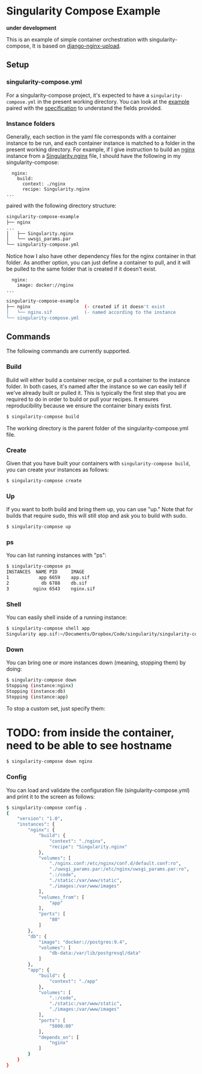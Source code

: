 # Singularity Compose Example

**under development**

This is an example of simple container orchestration with singularity-compose,
It is based on [django-nginx-upload](https://github.com/vsoch/django-nginx-upload).

## Setup

### singularity-compose.yml

For a singularity-compose project, it's expected to have a `singularity-compose.yml`
in the present working directory. You can look at the [example](singularity-compose.yml)
paired with the [specification](https://github.com/singularityhub/singularity-compose/tree/master/spec) 
to understand the fields provided. 

### Instance folders

Generally, each section in the yaml file corresponds with a container instance to be run, 
and each container instance is matched to a folder in the present working directory.
For example, if I give instruction to build an [nginx](nginx) instance from
a [Singularity.nginx](nginx/Singularity.nginx) file, I should have the
following in my singularity-compose:

```
  nginx:
    build:
      context: ./nginx
      recipe: Singularity.nginx
...
```

paired with the following directory structure:

```bash
singularity-compose-example
├── nginx
...
│   ├── Singularity.nginx
│   └── uwsgi_params.par
└── singularity-compose.yml

```

Notice how I also have other dependency files for the nginx container
in that folder.  As another option, you can just define a container to pull,
and it will be pulled to the same folder that is created if it doesn't exist.

```
  nginx:
    image: docker://nginx
...
```

```bash
singularity-compose-example
├── nginx                    (- created if it doesn't exist
│   └── nginx.sif            (- named according to the instance
└── singularity-compose.yml

```

## Commands

The following commands are currently supported.

### Build

Build will either build a container recipe, or pull a container to the
instance folder. In both cases, it's named after the instance so we can
easily tell if we've already built or pulled it. This is typically
the first step that you are required to do in order to build or pull your
recipes. It ensures reproducibility because we ensure the container binary
exists first.

```bash
$ singularity-compose build
```

The working directory is the parent folder of the singularity-compose.yml file.

### Create

Given that you have built your containers with `singularity-compose build`,
you can create your instances as follows:

```bash
$ singularity-compose create
```

### Up

If you want to both build and bring them up, you can use "up." Note that for
builds that require sudo, this will still stop and ask you to build with sudo.

```bash
$ singularity-compose up
```

### ps

You can list running instances with "ps":

```bash
$ singularity-compose ps
INSTANCES  NAME PID     IMAGE
1           app	6659	app.sif
2            db	6788	db.sif
3         nginx	6543	nginx.sif
```

### Shell

You can easily shell inside of a running instance:

```bash
$ singularity-compose shell app
Singularity app.sif:~/Documents/Dropbox/Code/singularity/singularity-compose-example> 
```

### Down

You can bring one or more instances down (meaning, stopping them) by doing:

```bash
$ singularity-compose down
Stopping (instance:nginx)
Stopping (instance:db)
Stopping (instance:app)
```

To stop a custom set, just specify them:

# TODO: from inside the container, need to be able to see hostname

```bash
$ singularity-compose down nginx
```

### Config

You can load and validate the configuration file (singularity-compose.yml) and
print it to the screen as follows:

```bash
$ singularity-compose config .
{
    "version": "1.0",
    "instances": {
        "nginx": {
            "build": {
                "context": "./nginx",
                "recipe": "Singularity.nginx"
            },
            "volumes": [
                "./nginx.conf:/etc/nginx/conf.d/default.conf:ro",
                "./uwsgi_params.par:/etc/nginx/uwsgi_params.par:ro",
                ".:/code",
                "./static:/var/www/static",
                "./images:/var/www/images"
            ],
            "volumes_from": [
                "app"
            ],
            "ports": [
                "80"
            ]
        },
        "db": {
            "image": "docker://postgres:9.4",
            "volumes": [
                "db-data:/var/lib/postgresql/data"
            ]
        },
        "app": {
            "build": {
                "context": "./app"
            },
            "volumes": [
                ".:/code",
                "./static:/var/www/static",
                "./images:/var/www/images"
            ],
            "ports": [
                "5000:80"
            ],
            "depends_on": [
                "nginx"
            ]
        }
    }
}
```
